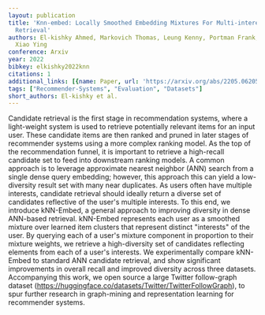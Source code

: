 ```yaml
---
layout: publication
title: 'Knn-embed: Locally Smoothed Embedding Mixtures For Multi-interest Candidate
  Retrieval'
authors: El-kishky Ahmed, Markovich Thomas, Leung Kenny, Portman Frank, Haghighi Aria,
  Xiao Ying
conference: Arxiv
year: 2022
bibkey: elkishky2022knn
citations: 1
additional_links: [{name: Paper, url: 'https://arxiv.org/abs/2205.06205'}]
tags: ["Recommender-Systems", "Evaluation", "Datasets"]
short_authors: El-kishky et al.
---
```

Candidate retrieval is the first stage in recommendation systems, where a
light-weight system is used to retrieve potentially relevant items for an input
user. These candidate items are then ranked and pruned in later stages of
recommender systems using a more complex ranking model. As the top of the
recommendation funnel, it is important to retrieve a high-recall candidate set
to feed into downstream ranking models. A common approach is to leverage
approximate nearest neighbor (ANN) search from a single dense query embedding;
however, this approach this can yield a low-diversity result set with many near
duplicates. As users often have multiple interests, candidate retrieval should
ideally return a diverse set of candidates reflective of the user's multiple
interests. To this end, we introduce kNN-Embed, a general approach to improving
diversity in dense ANN-based retrieval. kNN-Embed represents each user as a
smoothed mixture over learned item clusters that represent distinct "interests"
of the user. By querying each of a user's mixture component in proportion to
their mixture weights, we retrieve a high-diversity set of candidates
reflecting elements from each of a user's interests. We experimentally compare
kNN-Embed to standard ANN candidate retrieval, and show significant
improvements in overall recall and improved diversity across three datasets.
Accompanying this work, we open source a large Twitter follow-graph dataset
(https://huggingface.co/datasets/Twitter/TwitterFollowGraph), to spur further
research in graph-mining and representation learning for recommender systems.